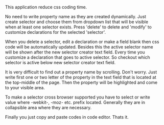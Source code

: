 This application reduce css coding time. 

No need to write property name as they are created dynamically. Just create selector and choose them from dropdown list that will be visible when at least one selector exists. Press 'delete' to delete and 'modify' to customize declarations for the selected 'selector'. 

When you delete a selector, edit a declaration or make a field blank then css code will be automatically updated. Besides this the active selector name will be shown after the new selector creator text field. Every time you customize a declaration that goes to active selector. So checkout which selector is active below new selector creator text field. 

It is very difficult to find out a property name by scrolling. Don't worry. Just write first one or two letter of the property in the text field that is located at the top-middle of the page. Then the property will be highlighted and come to your visible area.

To make a selector cross browser supported you have to select or write value where -webkit-, -moz- etc. prefix located. Generally they are in collapsible area where they are necessary.

Finally you just copy and paste codes in code editor. Thats it.
